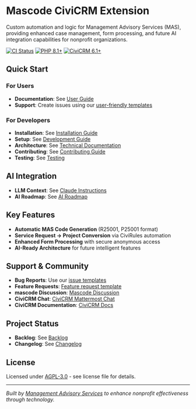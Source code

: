 # Mascode CiviCRM Extension

Custom automation and logic for Management Advisory Services (MAS), providing enhanced case management, form processing, and future AI integration capabilities for nonprofit organizations.

[![CI Status](https://github.com/briangflett/mascode/workflows/CI/badge.svg)](https://github.com/briangflett/mascode/actions)
[![PHP 8.1+](https://img.shields.io/badge/PHP-8.1+-blue.svg)](https://php.net)
[![CiviCRM 6.1+](https://img.shields.io/badge/CiviCRM-6.1+-green.svg)](https://civicrm.org)

## Quick Start

### For Users

- **Documentation**: See [User Guide](docs/USER-GUIDE.md)
- **Support**: Create issues using our [user-friendly templates](https://github.com/briangflett/mascode/issues/new/choose)

### For Developers

- **Installation**: See [Installation Guide](docs/INSTALLATION.md)
- **Setup**: See [Development Guide](docs/DEVELOPMENT.md)
- **Architecture**: See [Technical Documentation](docs/ARCHITECTURE.md)
- **Contributing**: See [Contributing Guide](docs/CONTRIBUTING.md)
- **Testing**: See [Testing](docs/TESTING.md)

## AI Integration

- **LLM Context**: See [Claude Instructions](.claude/context.md)
- **AI Roadmap**: See [AI Roadmap](docs/AI-ROADMAP.md)

## Key Features

- **Automatic MAS Code Generation** (R25001, P25001 format)
- **Service Request → Project Conversion** via CiviRules automation
- **Enhanced Form Processing** with secure anonymous access
- **AI-Ready Architecture** for future intelligent features

## Support & Community

- **Bug Reports**: Use our [issue templates](https://github.com/briangflett/mascode/issues/new/choose)
- **Feature Requests**: [Feature request template](https://github.com/briangflett/mascode/issues/new?template=feature_request.yml)
- **mascode Discussion**: [Mascode Discussion](https://github.com/briangflett/mascode/discussions)
- **CiviCRM Chat**: [CiviCRM Mattermost Chat](https:/chat.civicrm.org/)
- **CiviCRM Documentation**: [CiviCRM Docs](https:/docs.civicrm.org/)

## Project Status

- **Backlog**: See [Backlog](BACKLOG.md)
- **Changelog**: See [Changelog](CHANGELOG.md)

## License

Licensed under [AGPL-3.0](LICENSE.txt) - see license file for details.

---

_Built by [Management Advisory Services](https://masadvise.org) to enhance nonprofit effectiveness through technology._

